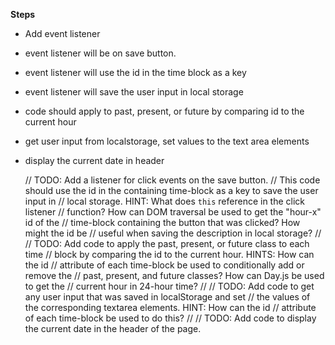 **Steps**

- Add event listener 
- event listener will be on save button.
- event listener will use the id in the time block as a key
- event listener will save the user input in local storage

- code should apply to past, present, or future by comparing id to the current hour
- get user input from localstorage, set values to the text area elements

- display the current date in header



  // TODO: Add a listener for click events on the save button. 
  // This code should use the id in the containing time-block as a key to save the user input in
  // local storage. HINT: What does `this` reference in the click listener
  // function? How can DOM traversal be used to get the "hour-x" id of the
  // time-block containing the button that was clicked? How might the id be
  // useful when saving the description in local storage?
  //
  // TODO: Add code to apply the past, present, or future class to each time
  // block by comparing the id to the current hour. HINTS: How can the id
  // attribute of each time-block be used to conditionally add or remove the
  // past, present, and future classes? How can Day.js be used to get the
  // current hour in 24-hour time?
  //
  // TODO: Add code to get any user input that was saved in localStorage and set
  // the values of the corresponding textarea elements. HINT: How can the id
  // attribute of each time-block be used to do this?
  //
  // TODO: Add code to display the current date in the header of the page.